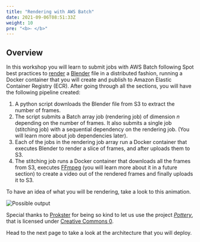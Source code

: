 ```yaml
---
title: "Rendering with AWS Batch"
date: 2021-09-06T08:51:33Z
weight: 10
pre: "<b>⁃ </b>"
---
```


## Overview

In this workshop you will learn to submit jobs with AWS Batch following Spot best practices to [render](https://en.wikipedia.org/wiki/Rendering_(computer_graphics)) a [Blender](https://www.blender.org/) file in a distributed fashion, running a Docker container that you will create and publish to Amazon Elastic Container Registry (ECR). After going through all the sections, you will have the following pipeline created:

1. A python script downloads the Blender file from S3 to extract the number of frames.
2. The script submits a Batch array job (rendering job) of dimension *n* depending on the number of frames. It also submits a single job (stitching job) with a sequential dependency on the rendering job. (You will learn more about job dependencies later).
3. Each of the jobs in the rendering job array run a Docker container that executes Blender to render a slice of frames, and after uploads them to S3.
4. The stitching job runs a Docker container that downloads all the frames from S3, executes [FFmpeg](https://ffmpeg.org/) (you will learn more about it in a future section) to create a video out of the rendered frames and finally uploads it to S3.

To have an idea of what you will be rendering, take a look to this animation.

![Possible output](/images/rendering-with-batch/animation_example.gif)

Special thanks to [Prokster](https://blendswap.com/profile/1012752) for being so kind to let us use the project *[Pottery](https://blendswap.com/blend/28661)*, that is licensed under [Creative Commons 0](https://creativecommons.org/share-your-work/public-domain/cc0/).

Head to the next page to take a look at the architecture that you will deploy.
